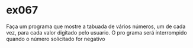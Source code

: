 # ex067
Faça um programa que mostre a tabuada de vários números, um de cada vez, para cada valor digitado pelo usuario. O pro grama será interrompido quando o número solicitado for negativo
